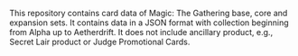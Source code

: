 This repository contains card data of Magic: The Gathering base, core and expansion sets. It contains data in a JSON format with collection beginning from Alpha up to Aetherdrift. It does not include ancillary product, e.g., Secret Lair product or Judge Promotional Cards. 
